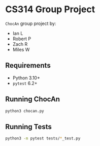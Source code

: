 # CS314 Group Project

`ChocAn` group project by:
* Ian L 
* Robert P 
* Zach R 
* Miles W 

## Requirements

* Python 3.10+
* `pytest` 6.2+

## Running ChocAn

```sh
python3 chocan.py
```

## Running Tests

```sh
python3 -m pytest tests/*_test.py
```

